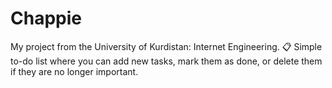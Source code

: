 # Chappie
My project from the University of Kurdistan: Internet Engineering. 📋 Simple to-do list where you can add new tasks, mark them as done, or delete them if they are no longer important. 
